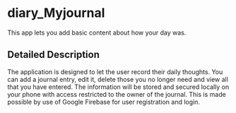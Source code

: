 # diary_Myjournal
This app lets you add basic content about how your day was. 

## Detailed Description
The application is designed to let the user record their daily thoughts. You can add a journal entry, edit it, delete those you no longer need and view all that you have entered. The information will be stored and secured locally on your phone with access restricted to the owner of the journal. This is made possible by use of Google Firebase for user registration and login.

